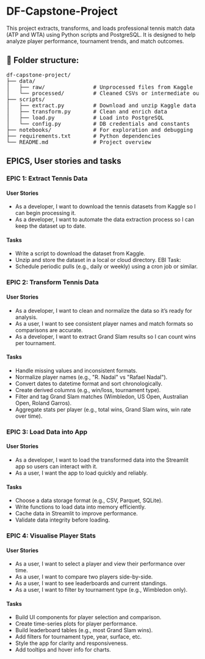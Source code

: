 # DF-Capstone-Project
This project extracts, transforms, and loads professional tennis match data (ATP and WTA) using Python scripts and PostgreSQL. 
It is designed to help analyze player performance, tournament trends, and match outcomes.

## 📁 Folder structure:
<pre>
df-capstone-project/
├── data/
│   ├── raw/               # Unprocessed files from Kaggle
│   └── processed/         # Cleaned CSVs or intermediate outputs
├── scripts/
│   ├── extract.py         # Download and unzip Kaggle data
│   ├── transform.py       # Clean and enrich data
│   ├── load.py            # Load into PostgreSQL
│   └── config.py          # DB credentials and constants
├── notebooks/             # For exploration and debugging
├── requirements.txt       # Python dependencies
└── README.md              # Project overview
</pre>

## EPICS, User stories and tasks
### EPIC 1: Extract Tennis Data
#### User Stories
- As a developer, I want to download the tennis datasets from Kaggle so I can begin processing it.
- As a developer, I want to automate the data extraction process so I can keep the dataset up to date.

#### Tasks
- Write a script to download the dataset from Kaggle.
- Unzip and store the dataset in a local or cloud directory.
EBI Task:
- Schedule periodic pulls (e.g., daily or weekly) using a cron job or similar.

### EPIC 2: Transform Tennis Data
#### User Stories
- As a developer, I want to clean and normalize the data so it’s ready for analysis.
- As a user, I want to see consistent player names and match formats so comparisons are accurate.
- As a developer, I want to extract Grand Slam results so I can count wins per tournament.

#### Tasks
- Handle missing values and inconsistent formats.
- Normalize player names (e.g., "R. Nadal" vs "Rafael Nadal").
- Convert dates to datetime format and sort chronologically.
- Create derived columns (e.g., win/loss, tournament type).
- Filter and tag Grand Slam matches (Wimbledon, US Open, Australian Open, Roland Garros).
- Aggregate stats per player (e.g., total wins, Grand Slam wins, win rate over time).

### EPIC 3: Load Data into App
#### User Stories
- As a developer, I want to load the transformed data into the Streamlit app so users can interact with it.
- As a user, I want the app to load quickly and reliably.

#### Tasks
- Choose a data storage format (e.g., CSV, Parquet, SQLite).
- Write functions to load data into memory efficiently.
- Cache data in Streamlit to improve performance.
- Validate data integrity before loading.

### EPIC 4: Visualise Player Stats
#### User Stories
- As a user, I want to select a player and view their performance over time.
- As a user, I want to compare two players side-by-side.
- As a user, I want to see leaderboards and current standings.
- As a user, I want to filter by tournament type (e.g., Wimbledon only).

#### Tasks
- Build UI components for player selection and comparison.
- Create time-series plots for player performance.
- Build leaderboard tables (e.g., most Grand Slam wins).
- Add filters for tournament type, year, surface, etc.
- Style the app for clarity and responsiveness.
- Add tooltips and hover info for charts.

















